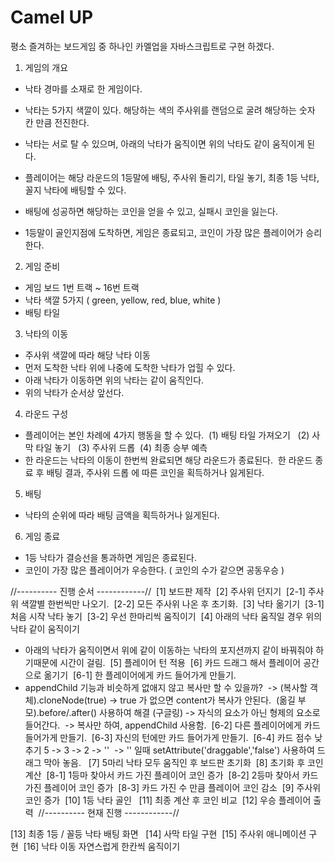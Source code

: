 # Camel UP

평소 즐겨하는 보드게임 중 하나인 카멜업을 자바스크립트로 구현 하겠다.&nbsp;

1. 게임의 개요&nbsp;
  - 낙타 경마를 소재로 한 게임이다.&nbsp;
  - 낙타는 5가지 색깔이 있다. 해당하는 색의 주사위를 랜덤으로 굴려 해당하는 숫자 칸 만큼 전진한다.&nbsp;
  - 낙타는 서로 탈 수 있으며, 아래의 낙타가 움직이면 위의 낙타도 같이 움직이게 된다. &nbsp;
    
  - 플레이어는 해당 라운드의 1등말에 배팅, 주사위 돌리기, 타일 놓기, 최종 1등 낙타, 꼴지 낙타에 배팅할 수 있다. &nbsp;
  - 배팅에 성공하면 해당하는 코인을 얻을 수 있고, 실패시 코인을 잃는다. &nbsp;
  - 1등말이 골인지점에 도착하면, 게임은 종료되고, 코인이 가장 많은 플레이어가 승리한다. &nbsp;

2. 게임 준비 &nbsp;
  - 게임 보드 1번 트랙 ~ 16번 트랙&nbsp;
  - 낙타 색깔 5가지 ( green, yellow, red, blue, white )&nbsp;
  - 배팅 타일   &nbsp;
3. 낙타의 이동&nbsp;
  - 주사위 색깔에 따라 해당 낙타 이동&nbsp;
  - 먼저 도착한 낙타 위에 나중에 도착한 낙타가 업힐 수 있다.&nbsp;
  - 아래 낙타가 이동하면 위의 낙타는 같이 움직인다.&nbsp;
  - 위의 낙타가 순서상 앞선다.   &nbsp;
4. 라운드 구성 &nbsp;
  - 플레이어는 본인 차례에 4가지 행동을 할 수 있다.&nbsp;
    (1) 배팅 타일 가져오기 &nbsp;
    (2) 사막 타일 놓기 &nbsp;
    (3) 주사위 드롭&nbsp;
    (4) 최종 승부 예측&nbsp;
  - 한 라운드는 낙타의 이동이 한번씩 완료되면 해당 라운드가 종료된다.&nbsp;
    한 라운드 종료 후 배팅 결과, 주사위 드롭 에 따른 코인을 획득하거나 잃게된다.   &nbsp;   
5. 배팅&nbsp;
  - 낙타의 순위에 따라 배팅 금액을 획득하거나 잃게된다.&nbsp;
6. 게임 종료&nbsp;
  - 1등 낙타가 결승선을 통과하면 게임은 종료된다.&nbsp;
  - 코인이 가장 많은 플레이어가 우승한다. ( 코인의 수가 같으면 공동우승 )&nbsp;

//---------- 진행 순서 ------------//&nbsp;
[1] 보드판 제작&nbsp;
[2] 주사위 던지기&nbsp;
  [2-1] 주사위 색깔별 한번씩만 나오기.&nbsp;
  [2-2] 모든 주사위 나온 후 초기화.&nbsp;
[3] 낙타 옮기기&nbsp;
  [3-1] 처음 시작 낙타 놓기&nbsp;
  [3-2] 우선 한마리씩 움직이기&nbsp;
[4] 아래의 낙타 움직일 경우 위의 낙타 같이 움직이기&nbsp;
  - 아래의 낙타가 움직이면서 위에 같이 이동하는 낙타의 포지션까지 같이 바꿔줘야 하기때문에 시간이 걸림.&nbsp;
[5] 플레이어 턴 적용&nbsp;
[6] 카드 드래그 해서 플레이어 공간으로 옮기기&nbsp;
  [6-1] 한 플레이어에게 카드 들어가게 만들기.&nbsp;
  - appendChild 기능과 비슷하게 없애지 않고 복사만 할 수 있을까?&nbsp;
  -> (복사할 객체).cloneNode(true) -> true 가 없으면 content가 복사가 안된다.&nbsp;
    (옮길 부모).before/.after() 사용하여 해결 (구글링) -> 자식의 요소가 아닌 형제의 요소로 들어간다.&nbsp;
  -> 복사만 하여, appendChild 사용함.&nbsp;
  [6-2] 다른 플레이어에게 카드 들어가게 만들기.&nbsp;
  [6-3] 자신의 턴에만 카드 들어가게 만들기.&nbsp;
  [6-4] 카드 점수 낮추기 5 -> 3 -> 2 -> ''&nbsp;
  -> '' 일때 setAttribute('draggable','false') 사용하여 드래그 막아 놓음.   &nbsp;
[7] 5마리 낙타 모두 움직인 후 보드판 초기화&nbsp;
[8] 초기화 후 코인 계산&nbsp;
  [8-1] 1등마 찾아서 카드 가진 플레이어 코인 증가&nbsp;
  [8-2] 2등마 찾아서 카드 가진 플레이어 코인 증가&nbsp;
  [8-3] 카드 가진 수 만큼 플레이어 코인 감소&nbsp;
[9] 주사위 코인 증가&nbsp;
[10] 1등 낙타 골인 &nbsp;
[11] 최종 계산 후 코인 비교&nbsp;
[12] 우승 플레이어 출력&nbsp;
//---------- 현재 진행 ------------//&nbsp;

[13] 최종 1등 / 꼴등 낙타 배팅 화면 &nbsp;
[14] 사막 타일 구현&nbsp;
[15] 주사위 애니메이션 구현&nbsp;
[16] 낙타 이동 자연스럽게 한칸씩 움직이기&nbsp;
